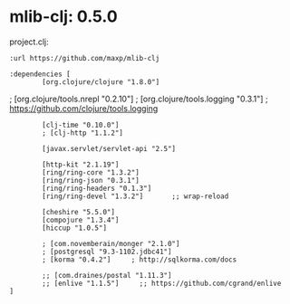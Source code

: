 
# mlib-clj: 0.5.0


project.clj:

    :url https://github.com/maxp/mlib-clj

    :dependencies [
            [org.clojure/clojure "1.8.0"]
;            [org.clojure/tools.nrepl "0.2.10"]
;            [org.clojure/tools.logging "0.3.1"] ; https://github.com/clojure/tools.logging

            [clj-time "0.10.0"]
            ; [clj-http "1.1.2"]

            [javax.servlet/servlet-api "2.5"]

            [http-kit "2.1.19"]
            [ring/ring-core "1.3.2"]        
            [ring/ring-json "0.3.1"]        
            [ring/ring-headers "0.1.3"]
            [ring/ring-devel "1.3.2"]       ;; wrap-reload

            [cheshire "5.5.0"]
            [compojure "1.3.4"]
            [hiccup "1.0.5"]

            ; [com.novemberain/monger "2.1.0"]
            ; [postgresql "9.3-1102.jdbc41"]
            ; [korma "0.4.2"]     ; http://sqlkorma.com/docs

            ;; [com.draines/postal "1.11.3"]
            ;; [enlive "1.1.5"]     ;; https://github.com/cgrand/enlive
    ]
